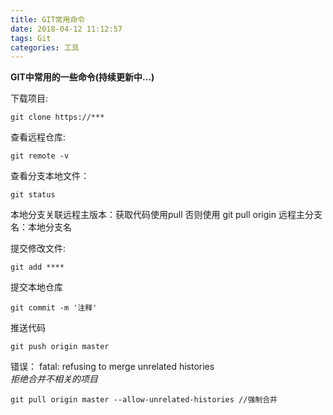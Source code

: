 ```yaml
---
title: GIT常用命令
date: 2018-04-12 11:12:57
tags: Git
categories: 工具
---
```


**GIT中常用的一些命令(持续更新中...)**

<!-- more -->

下载项目: 
```
git clone https://***
```

查看远程仓库:
```
git remote -v
```

查看分支本地文件： 
```
git status
```

本地分支关联远程主版本：获取代码使用pull 
否则使用 git pull origin 远程主分支名：本地分支名

提交修改文件:
```
git add ****
```

提交本地仓库 
```
git commit -m '注释'
```

推送代码 
```
git push origin master
```

错误： fatal: refusing to merge unrelated histories   
  *拒绝合并不相关的项目*
```
git pull origin master --allow-unrelated-histories //强制合并
```